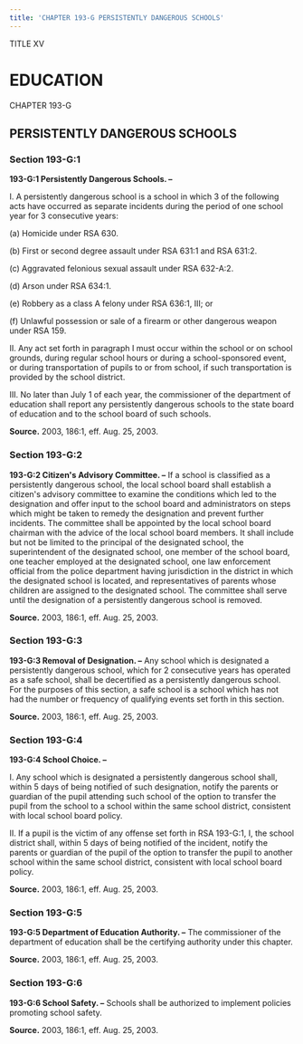 ```yaml
---
title: 'CHAPTER 193-G PERSISTENTLY DANGEROUS SCHOOLS'
---
```


TITLE XV
                                             
EDUCATION
=========

CHAPTER 193-G
                                             
PERSISTENTLY DANGEROUS SCHOOLS
------------------------------

### Section 193-G:1

 **193-G:1 Persistently Dangerous Schools. –**
                                             
 I. A persistently dangerous school is a school in which 3 of the
following acts have occurred as separate incidents during the period of
one school year for 3 consecutive years:
                                             
 (a) Homicide under RSA 630.
                                             
 (b) First or second degree assault under RSA 631:1 and RSA
631:2.
                                             
 (c) Aggravated felonious sexual assault under RSA 632-A:2.
                                             
 (d) Arson under RSA 634:1.
                                             
 (e) Robbery as a class A felony under RSA 636:1, III; or
                                             
 (f) Unlawful possession or sale of a firearm or other dangerous
weapon under RSA 159.
                                             
 II. Any act set forth in paragraph I must occur within the school or
on school grounds, during regular school hours or during a
school-sponsored event, or during transportation of pupils to or from
school, if such transportation is provided by the school district.
                                             
 III. No later than July 1 of each year, the commissioner of the
department of education shall report any persistently dangerous schools
to the state board of education and to the school board of such schools.

**Source.** 2003, 186:1, eff. Aug. 25, 2003.

### Section 193-G:2

 **193-G:2 Citizen's Advisory Committee. –** If a school is
classified as a persistently dangerous school, the local school board
shall establish a citizen's advisory committee to examine the conditions
which led to the designation and offer input to the school board and
administrators on steps which might be taken to remedy the designation
and prevent further incidents. The committee shall be appointed by the
local school board chairman with the advice of the local school board
members. It shall include but not be limited to the principal of the
designated school, the superintendent of the designated school, one
member of the school board, one teacher employed at the designated
school, one law enforcement official from the police department having
jurisdiction in the district in which the designated school is located,
and representatives of parents whose children are assigned to the
designated school. The committee shall serve until the designation of a
persistently dangerous school is removed.

**Source.** 2003, 186:1, eff. Aug. 25, 2003.

### Section 193-G:3

 **193-G:3 Removal of Designation. –** Any school which is designated
a persistently dangerous school, which for 2 consecutive years has
operated as a safe school, shall be decertified as a persistently
dangerous school. For the purposes of this section, a safe school is a
school which has not had the number or frequency of qualifying events
set forth in this section.

**Source.** 2003, 186:1, eff. Aug. 25, 2003.

### Section 193-G:4

 **193-G:4 School Choice. –**
                                             
 I. Any school which is designated a persistently dangerous school
shall, within 5 days of being notified of such designation, notify the
parents or guardian of the pupil attending such school of the option to
transfer the pupil from the school to a school within the same school
district, consistent with local school board policy.
                                             
 II. If a pupil is the victim of any offense set forth in RSA
193-G:1, I, the school district shall, within 5 days of being notified
of the incident, notify the parents or guardian of the pupil of the
option to transfer the pupil to another school within the same school
district, consistent with local school board policy.

**Source.** 2003, 186:1, eff. Aug. 25, 2003.

### Section 193-G:5

 **193-G:5 Department of Education Authority. –** The commissioner of
the department of education shall be the certifying authority under this
chapter.

**Source.** 2003, 186:1, eff. Aug. 25, 2003.

### Section 193-G:6

 **193-G:6 School Safety. –** Schools shall be authorized to
implement policies promoting school safety.

**Source.** 2003, 186:1, eff. Aug. 25, 2003.
